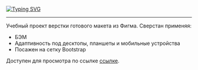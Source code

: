 [![Typing SVG](https://readme-typing-svg.herokuapp.com?color=%2336BCF7&lines=Educational+Project+Lagoona)](https://git.io/typing-svg)
<hr>
<p>Учебный проект верстки готового макета из Фигма. Сверстан применяя:</p>
<ul>
    <li>БЭМ</li>
    <li>Адаптивность под десктопы, планшеты и мобильные устройства</li>
    <li>Посажен на сетку Bootstrap</li>
</ul>
<p>Доступен для просмотра по ссылке <a href="https://hitsone.github.io/hotels-educationalProject-/">ссылке</a>.</p>
